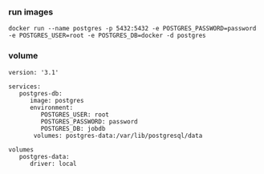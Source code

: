 
### run images

    docker run --name postgres -p 5432:5432 -e POSTGRES_PASSWORD=password -e POSTGRES_USER=root -e POSTGRES_DB=docker -d postgres

### volume

    version: '3.1'

    services: 
       postgres-db:
          image: postgres
          environment:
             POSTGRES_USER: root
             POSTGRES_PASSWORD: password
             POSTGRES_DB: jobdb
           volumes: postgres-data:/var/lib/postgresql/data

    volumes
       postgres-data:
          driver: local
